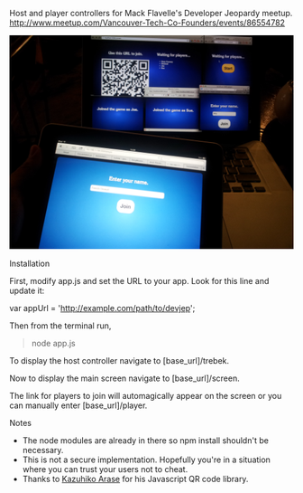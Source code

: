 Host and player controllers for Mack Flavelle's Developer Jeopardy meetup.
http://www.meetup.com/Vancouver-Tech-Co-Founders/events/86554782

![Developer Jeopardy](devjep.jpg "Developer Jeopardy")

Installation

First, modify app.js and set the URL to your app. Look for this line and update it:

var appUrl = 'http://example.com/path/to/devjep';

Then from the terminal run,

> node app.js

To display the host controller navigate to [base_url]/trebek.

Now to display the main screen navigate to [base_url]/screen.

The link for players to join will automagically appear on the screen or you can manually enter [base_url]/player.


Notes

- The node modules are already in there so npm install shouldn't be necessary.
- This is not a secure implementation. Hopefully you're in a situation where you can trust your users not to cheat.
- Thanks to [Kazuhiko Arase](http://www.d-project.com) for his Javascript QR code library. 
